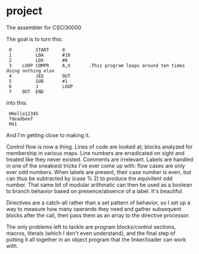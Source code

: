 project
=======

The assembler for CSCI30000

The goal is to turn this:

     0         START     0
     1         LDA       #10
     2         LDX       #0
     3    LOOP COMPR     A,X       .This program loops around ten times doing nothing else
     4         JEQ       OUT
     5         SUB       #1
     6         J         LOOP
     7    OUT  END

into this:

     HHello12345
     Tdeadbeef
     M41

And I'm getting close to making it.

Control flow is now a thing.  Lines of code are looked at; blocks analyzed for membership in various maps.  Line numbers are erradicated on sight and treated like they never existed.  Comments are irrelevant.  Labels are handled in one of the sneakiest tricks I've ever come up with: flow cases are only ever odd numbers.  When labels are present, their case number is even, but can thus be subtracted by (case % 2) to produce the equivilent odd number.  That same bit of modular arithmatic can then be used as a boolean to branch behavior based on presence/absence of a label.  It's beautiful.

Directives are a catch-all rather than a set pattern of behavior, so I set up a way to measure how many operands they need and gather subsequent blocks after the call, then pass them as an array to the directive processor.

The only problems left to tackle are program blocks/control sections, macros, literals (which I don't even understand), and the final step of putting it all together in an object program that the linker/loader can work with.
